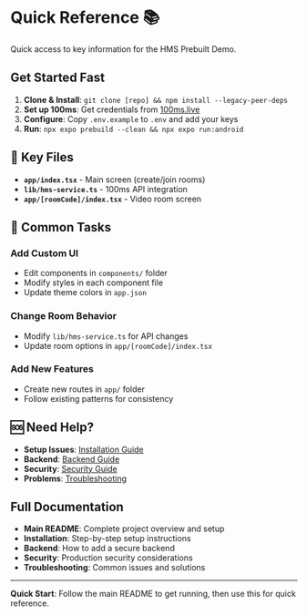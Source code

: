 # Quick Reference 📚

Quick access to key information for the HMS Prebuilt Demo.

##  Get Started Fast

1. **Clone & Install**: `git clone [repo] && npm install --legacy-peer-deps`
2. **Set up 100ms**: Get credentials from [100ms.live](https://100ms.live)
3. **Configure**: Copy `.env.example` to `.env` and add your keys
4. **Run**: `npx expo prebuild --clean && npx expo run:android`

## 📁 Key Files

- **`app/index.tsx`** - Main screen (create/join rooms)
- **`lib/hms-service.ts`** - 100ms API integration
- **`app/[roomCode]/index.tsx`** - Video room screen

## 🔧 Common Tasks

### Add Custom UI
- Edit components in `components/` folder
- Modify styles in each component file
- Update theme colors in `app.json`

### Change Room Behavior
- Modify `lib/hms-service.ts` for API changes
- Update room options in `app/[roomCode]/index.tsx`

### Add New Features
- Create new routes in `app/` folder
- Follow existing patterns for consistency

## 🆘 Need Help?

- **Setup Issues**: [Installation Guide](INSTALLATION.md)
- **Backend**: [Backend Guide](BACKEND.md)  
- **Security**: [Security Guide](SECURITY.md)
- **Problems**: [Troubleshooting](TROUBLESHOOTING.md)

##  Full Documentation

- **Main README**: Complete project overview and setup
- **Installation**: Step-by-step setup instructions
- **Backend**: How to add a secure backend
- **Security**: Production security considerations
- **Troubleshooting**: Common issues and solutions

---

**Quick Start**: Follow the main README to get running, then use this for quick reference.